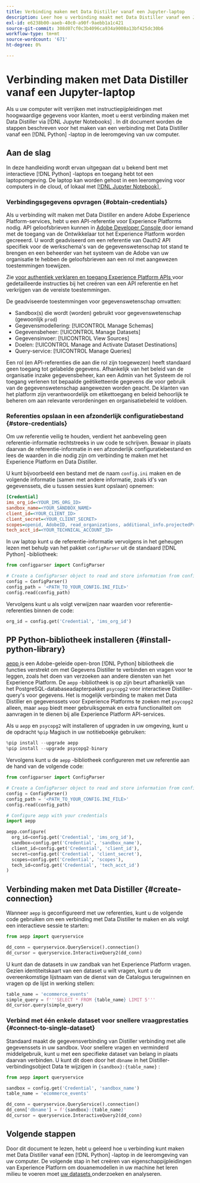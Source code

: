 ```yaml
---
title: Verbinding maken met Data Distiller vanaf een Jupyter-laptop
description: Leer hoe u verbinding maakt met Data Distiller vanaf een Jupyter-laptop.
exl-id: e6238b00-aaeb-40c0-a90f-9aebb1a1c421
source-git-commit: 308d07cf0c3b4096ca934a9008a13bf425dc30b6
workflow-type: tm+mt
source-wordcount: '671'
ht-degree: 0%

---
```


# Verbinding maken met Data Distiller vanaf een Jupyter-laptop

Als u uw computer wilt verrijken met instructiepijpleidingen met hoogwaardige gegevens voor klanten, moet u eerst verbinding maken met Data Distiller via [!DNL Jupyter Notebooks] . In dit document worden de stappen beschreven voor het maken van een verbinding met Data Distiller vanaf een [!DNL Python] -laptop in de leeromgeving van uw computer.

## Aan de slag

In deze handleiding wordt ervan uitgegaan dat u bekend bent met interactieve [!DNL Python] -laptops en toegang hebt tot een laptopomgeving. De laptop kan worden gehost in een leeromgeving voor computers in de cloud, of lokaal met [[!DNL Jupyter Notebook] ](https://jupyter.org/) .

### Verbindingsgegevens opvragen {#obtain-credentials}

Als u verbinding wilt maken met Data Distiller en andere Adobe Experience Platform-services, hebt u een API-referentie voor Experience Platforms nodig. API geloofsbrieven kunnen in [ Adobe Developer Console ](https://developer.adobe.com/console/home) door iemand met de toegang van de Ontwikkelaar tot het Experience Platform worden gecreeerd. U wordt geadviseerd om een referentie van Oauth2 API specifiek voor de werkschema&#39;s van de gegevenswetenschap tot stand te brengen en een beheerder van het systeem van de Adobe van uw organisatie te hebben de geloofsbrieven aan een rol met aangewezen toestemmingen toewijzen.

Zie [ voor authentiek verklaren en toegang Experience Platform APIs ](../../../landing/api-authentication.md) voor gedetailleerde instructies bij het creëren van een API referentie en het verkrijgen van de vereiste toestemmingen.

De geadviseerde toestemmingen voor gegevenswetenschap omvatten:

- Sandbox(s) die wordt (worden) gebruikt voor gegevenswetenschap (gewoonlijk `prod`)
- Gegevensmodellering: [!UICONTROL Manage Schemas]
- Gegevensbeheer: [!UICONTROL Manage Datasets]
- Gegevensinvoer: [!UICONTROL View Sources]
- Doelen: [!UICONTROL Manage and Activate Dataset Destinations]
- Query-service: [!UICONTROL Manage Queries]

Een rol (en API-referenties die aan die rol zijn toegewezen) heeft standaard geen toegang tot gelabelde gegevens. Afhankelijk van het beleid van de organisatie inzake gegevensbeheer, kan een Admin van het Systeem de rol toegang verlenen tot bepaalde geëtiketteerde gegevens die voor gebruik van de gegevenswetenschap aangewezen worden geacht. De klanten van het platform zijn verantwoordelijk om etikettoegang en beleid behoorlijk te beheren om aan relevante verordeningen en organisatiebeleid te voldoen.

### Referenties opslaan in een afzonderlijk configuratiebestand {#store-credentials}

Om uw referentie veilig te houden, verdient het aanbeveling geen referentie-informatie rechtstreeks in uw code te schrijven. Bewaar in plaats daarvan de referentie-informatie in een afzonderlijk configuratiebestand en lees de waarden in die nodig zijn om verbinding te maken met het Experience Platform en Data Distiller.

U kunt bijvoorbeeld een bestand met de naam `config.ini` maken en de volgende informatie (samen met andere informatie, zoals id&#39;s van gegevenssets, die u tussen sessies kunt opslaan) opnemen:

```ini
[Credential]
ims_org_id=<YOUR_IMS_ORG_ID>
sandbox_name=<YOUR_SANDBOX_NAME>
client_id=<YOUR_CLIENT_ID>
client_secret=<YOUR_CLIENT_SECRET>
scopes=openid, AdobeID, read_organizations, additional_info.projectedProductContext, session
tech_acct_id=<YOUR_TECHNICAL_ACCOUNT_ID>
```

In uw laptop kunt u de referentie-informatie vervolgens in het geheugen lezen met behulp van het pakket `configParser` uit de standaard [!DNL Python] -bibliotheek:

```python
from configparser import ConfigParser

# Create a ConfigParser object to read and store information from config.ini
config = ConfigParser()
config_path = '<PATH_TO_YOUR_CONFIG.INI_FILE>'
config.read(config_path)
```

Vervolgens kunt u als volgt verwijzen naar waarden voor referentie-referenties binnen de code:

```python
org_id = config.get('Credential', 'ims_org_id')
```

## PP Python-bibliotheek installeren {#install-python-library}

[ aepp ](https://github.com/adobe/aepp/tree/main) is een Adobe-geleide open-bron [!DNL Python] bibliotheek die functies verstrekt om met Gegevens Distiller te verbinden en vragen voor te leggen, zoals het doen van verzoeken aan andere diensten van het Experience Platform. De `aepp` -bibliotheek is op zijn beurt afhankelijk van het PostgreSQL-databaseadapterpakket `psycopg2` voor interactieve Distiller-query&#39;s voor gegevens. Het is mogelijk verbinding te maken met Data Distiller en gegevenssets voor Experience Platforms te zoeken met `psycopg2` alleen, maar `aepp` biedt meer gebruiksgemak en extra functionaliteit om aanvragen in te dienen bij alle Experience Platform API-services.

Als u `aepp` en `psycopg2` wilt installeren of upgraden in uw omgeving, kunt u de opdracht `%pip` Magisch in uw notitieboekje gebruiken:

```python
%pip install --upgrade aepp
%pip install --upgrade psycopg2-binary
```

Vervolgens kunt u de `aepp` -bibliotheek configureren met uw referentie aan de hand van de volgende code:

```python
from configparser import ConfigParser

# Create a ConfigParser object to read and store information from config.ini
config = ConfigParser()
config_path = '<PATH_TO_YOUR_CONFIG.INI_FILE>'
config.read(config_path)

# Configure aepp with your credentials
import aepp

aepp.configure(
  org_id=config.get('Credential', 'ims_org_id'),
  sandbox=config.get('Credential', 'sandbox_name'),
  client_id=config.get('Credential', 'client_id'), 
  secret=config.get('Credential', 'client_secret'),
  scopes=config.get('Credential', 'scopes'),
  tech_id=config.get('Credential', 'tech_acct_id')
)
```

## Verbinding maken met Data Distiller {#create-connection}

Wanneer `aepp` is geconfigureerd met uw referenties, kunt u de volgende code gebruiken om een verbinding met Data Distiller te maken en als volgt een interactieve sessie te starten:

```python
from aepp import queryservice

dd_conn = queryservice.QueryService().connection()
dd_cursor = queryservice.InteractiveQuery2(dd_conn)
```

U kunt dan de datasets in uw zandbak van het Experience Platform vragen. Gezien identiteitskaart van een dataset u wilt vragen, kunt u de overeenkomstige lijstnaam van de dienst van de Catalogus terugwinnen en vragen op de lijst in werking stellen:

```python
table_name = 'ecommerce_events'
simple_query = f'''SELECT * FROM {table_name} LIMIT 5'''
dd_cursor.query(simple_query)
```

### Verbind met één enkele dataset voor snellere vraagprestaties {#connect-to-single-dataset}

Standaard maakt de gegevensverbinding van Distiller verbinding met alle gegevenssets in uw sandbox. Voor snellere vragen en verminderd middelgebruik, kunt u met een specifieke dataset van belang in plaats daarvan verbinden. U kunt dit doen door het `dbname` in het Distiller-verbindingsobject Data te wijzigen in `{sandbox}:{table_name}` :

```python
from aepp import queryservice

sandbox = config.get('Credential', 'sandbox_name')
table_name = 'ecommerce_events'

dd_conn = queryservice.QueryService().connection()
dd_conn['dbname'] = f'{sandbox}:{table_name}'
dd_cursor = queryservice.InteractiveQuery2(dd_conn)
```

## Volgende stappen

Door dit document te lezen, hebt u geleerd hoe u verbinding kunt maken met Data Distiller vanaf een [!DNL Python] -laptop in de leeromgeving van uw computer. De volgende stap in het creëren van eigenschappijpleidingen van Experience Platform om douanemodellen in uw machine het leren milieu te voeren moet [ uw datasets ](./exploratory-analysis.md) onderzoeken en analyseren.
